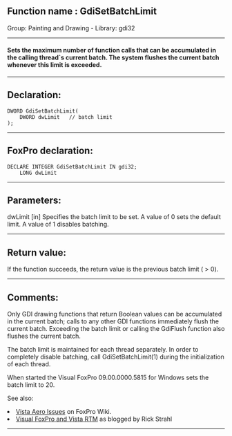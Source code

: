 
## Function name : GdiSetBatchLimit
Group: Painting and Drawing - Library: gdi32    
***  


#### Sets the maximum number of function calls that can be accumulated in the calling thread`s current batch. The system flushes the current batch whenever this limit is exceeded. 
***  


## Declaration:
```foxpro  
DWORD GdiSetBatchLimit(
	DWORD dwLimit   // batch limit
);  
```  
***  


## FoxPro declaration:
```foxpro  
DECLARE INTEGER GdiSetBatchLimit IN gdi32;
	LONG dwLimit  
```  
***  


## Parameters:
dwLimit 
[in] Specifies the batch limit to be set. A value of 0 sets the default limit. A value of 1 disables batching. 
  
***  


## Return value:
If the function succeeds, the return value is the previous batch limit ( > 0).  
***  


## Comments:
Only GDI drawing functions that return Boolean values can be accumulated in the current batch; calls to any other GDI functions immediately flush the current batch. Exceeding the batch limit or calling the GdiFlush function also flushes the current batch.  
  
The batch limit is maintained for each thread separately. In order to completely disable batching, call GdiSetBatchLimit(1) during the initialization of each thread.   
  
When started the Visual FoxPro 09.00.0000.5815 for Windows sets the batch limit to 20.  
  
See also:  
<LI><a href="http://fox.wikis.com/wc.dll?Wiki~VistaAeroIssues">Vista Aero Issues</a> on FoxPro Wiki.  
<LI><a href="http://www.west-wind.com/wconnect/weblog/ShowEntry.blog?id=571">Visual FoxPro and Vista RTM</a> as blogged by Rick Strahl  
  
***  


